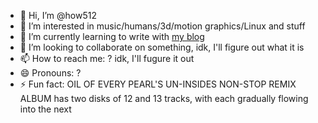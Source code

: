 - 👋 Hi, I’m @how512
- 👀 I’m interested in music/humans/3d/motion graphics/Linux and stuff
- 🌱 I’m currently learning to write with [my blog](https://how512.github.io)
- 💞️ I’m looking to collaborate on something, idk, I'll figure out what it is
- 📫 How to reach me: ? idk, I'll fugure it out
- 😄 Pronouns: ?
- ⚡ Fun fact: OIL OF EVERY PEARL'S UN-INSIDES NON-STOP REMIX ALBUM has two disks of 12 and 13 tracks, with each gradually flowing into the next

<!---
how512/how512 is a ✨ special ✨ repository because its `README.md` (this file) appears on your GitHub profile.
You can click the Preview link to take a look at your changes.
--->
